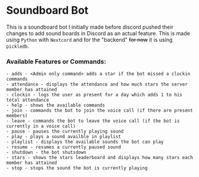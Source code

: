 # Soundboard Bot

This is a soundboard bot I initially made before discord pushed their changes to add sound boards in Discord as an actual feature. This is made using `Python` with `Nextcord` and for the "backend" ~~for now~~ it is using `pickledb`.

### Available Features or Commands:
```
- adds - <Admin only command> adds a star if the bot missed a clockin commands
- attendance - displays the attendance and how much stars the server member has attained
- clockin - logs the user as present for a day which adds 1 to his total attendance
- help - shows the available commands
- join - commands the bot to join the voice call (if there are present members)
- leave - commands the bot to leave the voice call (if the bot is currently in a voice call)
- pause - pauses the currently playing sound
- play - plays a sound availble in playlist
- playlist - displays the available sounds the bot can play
- resume - resumes a currently paused sound
- shutdown - the bot shutsdown
- stars - shows the stars leaderboard and displays how many stars each member has attained
- stop - stops the sound the bot is currently playing
```